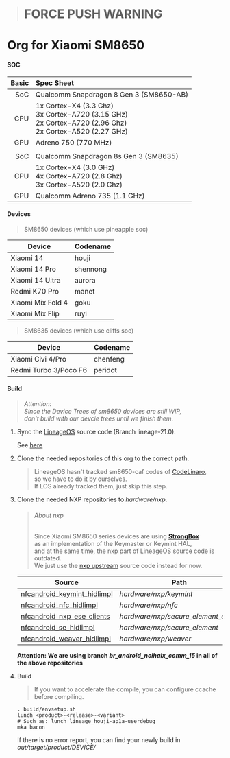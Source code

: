 > # **FORCE PUSH WARNING**

# Org for Xiaomi SM8650 
#### SOC
|      Basic | Spec Sheet                                                                  					                       |
| ---------: | :------------------------------------------------------------------------------------------------------------------ |
|        SoC | Qualcomm Snapdragon 8 Gen 3 (SM8650-AB)                                              				        	   |
|        CPU | 1x Cortex-X4 (3.3 Ghz) <br> 3x Cortex-A720 (3.15 GHz) <br> 2x Cortex-A720 (2.96 Ghz) <br> 2x Cortex-A520 (2.27 GHz) |
|        GPU | Adreno 750 (770 MHz)                                                        					                       |
|	      										    					                                                           |
|	     SoC | Qualcomm Snapdragon 8s Gen 3 (SM8635)					    				                                	   |
| 	     CPU | 1x Cortex-X4 (3.0 GHz) <br> 4x Cortex-A720 (2.8 Ghz) <br> 3x Cortex-A520 (2.0 Ghz)	    		            	   |
|        GPU | Qualcomm Adreno 735	(1.1 GHz)						    				                                           |

#### Devices 
> SM8650 devices (which use pineapple soc) 

| Device 		        | Codename	    |
| --------------------- | ------------- |
| Xiaomi 14		        | houji 	    |
| Xiaomi 14 Pro 	    | shennong 	    |
| Xiaomi 14 Ultra     	| aurora 	    |
| Redmi K70 Pro 	    | manet 	    |
| Xiaomi Mix Fold 4	| goku			|
| Xiaomi Mix Flip	| ruyi			|

> SM8635 devices (which use cliffs soc) 

| Device 		        | Codename      |
| --------------------- | ------------- |
| Xiaomi Civi 4/Pro 	| chenfeng 	    |
| Redmi Turbo 3/Poco F6 | peridot 	    |

#### Build
> _Attention:_<br>
> _Since the Device Trees of sm8650 devices are still WIP,_<br>
> _don't build with our devcie trees until we finish them._

1. Sync the [LineageOS](https://github.com/LineageOS) source code (Branch lineage-21.0).

    See [here](https://github.com/LineageOS/android)
2. Clone the needed repositories of this org to the correct path.
    > LineageOS hasn't tracked sm8650-caf codes of [CodeLinaro](https://git.codelinaro.org/),<br>
    > so we have to do it by ourselves.<br>
    > If LOS already tracked them, just skip this step.
3. Clone the needed NXP repositories to *hardware/nxp*.
    > ###### About nxp
    > Since Xiaomi SM8650 series devices are using **[StrongBox](https://source.android.com/docs/security/best-practices/hardware#strongbox-keymaster)**<br>
    > as an implementation of the Keymaster or Keymint HAL,<br>
    > and at the same time, the nxp part of LineageOS source code is outdated.<br>
    > We just use the [nxp upstream](https://github.com/orgs/NXPNFCProject) source code instead for now.
    
    | Source                                                                                        | Path                                  |
    | --------------------------------------------------------------------------------------------- | ------------------------------------- |
    | [nfcandroid_keymint_hidlimpl](https://github.com/NXPNFCProject/nfcandroid_keymint_hidlimpl)   | *hardware/nxp/keymint*                |
    | [nfcandroid_nfc_hidlimpl](https://github.com/NXPNFCProject/nfcandroid_nfc_hidlimpl)           | *hardware/nxp/nfc*                    |
    | [nfcandroid_nxp_ese_clients](https://github.com/NXPNFCProject/nfcandroid_nxp_ese_clients)     | *hardware/nxp/secure_element_extns*   |
    | [nfcandroid_se_hidlimpl](https://github.com/NXPNFCProject/nfcandroid_se_hidlimpl)             | *hardware/nxp/secure_element*         |
    | [nfcandroid_weaver_hidlimpl](https://github.com/NXPNFCProject/nfcandroid_weaver_hidlimpl)     | *hardware/nxp/weaver*                 |

    **Attention: We are using branch *br_android_ncihalx_comm_15* in all of the above repositories**
4. Build
    > If you want to accelerate the compile, you can configure ccache before compiling.
    ``` At the top of source code
    . build/envsetup.sh
    lunch <product>-<release>-<variant>
    # Such as: lunch lineage_houji-ap1a-userdebug
    mka bacon
    ```
    If there is no error report, you can find your newly build in<br>
    _out/target/product/DEVICE/_
